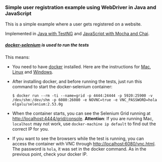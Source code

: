 ### Simple user registration example using WebDriver in Java and JavaScript

This is a simple example where a user gets registered on a website.

Implemented in [Java with TestNG](https://github.com/diemol/frontend_testing/tree/master/user-registration/java-testng)
and [JavaScript with Mocha and Chai](https://github.com/diemol/frontend_testing/tree/master/user-registration/js-mocha-chai).

##### [docker-selenium](https://github.com/elgalu/docker-selenium) is used to run the tests
This means:
* You need to have [docker](https://www.docker.com/) installed. Here are the instructions for [Mac](https://docs.docker.com/mac/), [Linux](https://docs.docker.com/linux/) and [Windows](https://docs.docker.com/windows/).
* After installing docker, and before running the tests, just run this command to start the docker-selenium container:

  ```
  $ docker run --rm -ti --name=grid -p 4444:24444 -p 5920:25900 -v /dev/shm:/dev/shm -p 6080:26080 -e NOVNC=true -e VNC_PASSWORD=hola elgalu/selenium:2.53.0g
  ```
* When the container starts, you can see the Selenium Grid running at [http://localhost:4444/grid/console](http://localhost:4444/grid/console). **Attention**: If you are running Mac, `localhost` may not work, use `docker-machine ip default` to find out the correct IP for you.

* If you want to see the browsers while the test is running, you can access the container with VNC through [http://localhost:6080/vnc.html](http://localhost:6080/vnc.html). The password is `hola`, it was set in the docker command. As in the previous point, check your docker IP.

